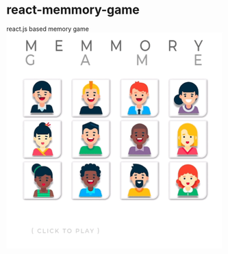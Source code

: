 # react-memmory-game
react.js based memory game
<img src="https://github.com/rogueathletic/react-memmory-game/blob/master/memmory-game.gif?raw=true" width="600" align="center">

